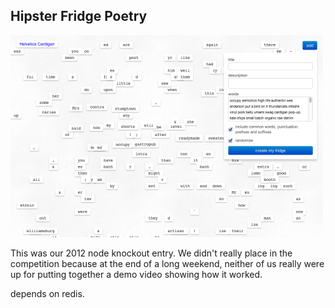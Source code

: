 Hipster Fridge Poetry
---------------------

![helvetica cardigan](cardigan.png)

This was our 2012 node knockout entry. We didn't really place in the competition because at the end of a long weekend, neither of us really were up for putting together a demo video showing how it worked.

depends on redis.
